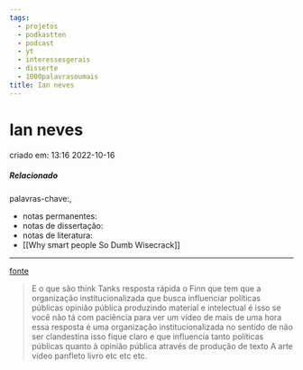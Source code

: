```yaml
---
tags:
  - projetos
  - podkastten
  - podcast
  - yt
  - interessesgerais
  - disserte
  - 1000palavrasoumais
title: Ian neves
---
```


# Ian neves

criado em: 13:16 2022-10-16

##### Relacionado

 palavras-chave:, 

- notas permanentes: 
- notas de dissertação:
- notas de literatura: 
- [[Why smart people So Dumb Wisecrack]]

---

[fonte](https://www.youtube.com/watch?v=so-myrwx3rw)

>E o que são think Tanks resposta rápida o Finn que tem que a organização institucionalizada que busca influenciar políticas públicas opinião pública produzindo material e intelectual é isso se você não tá com paciência para ver um vídeo de mais de uma hora essa resposta é uma organização institucionalizada no sentido de não ser clandestina isso fique claro e que influencia tanto políticas públicas quanto à opinião pública através de produção de texto A arte vídeo panfleto livro etc etc etc.
